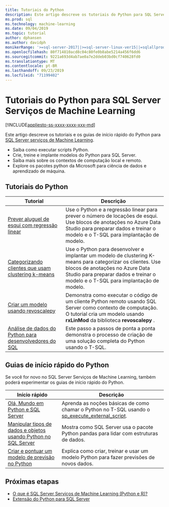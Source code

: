 ```yaml
---
title: Tutoriais do Python
description: Este artigo descreve os tutoriais do Python para SQL Server Serviços de Machine Learning. Saiba como executar scripts Python. Crie, treine e implante modelos do Python para SQL Server. Saiba mais sobre os contextos de computação local e remoto. Explore os pacotes python da Microsoft para ciência de dados e aprendizado de máquina.
ms.prod: sql
ms.technology: machine-learning
ms.date: 09/04/2019
ms.topic: tutorial
author: dphansen
ms.author: davidph
monikerRange: '>=sql-server-2017||>=sql-server-linux-ver15||=sqlallproducts-allversions'
ms.openlocfilehash: 80f714810acd8c04c80fe0b8abe5214a456f6dd6
ms.sourcegitcommit: 9221a693d4ab7ae0a7e2ddeb03bd0cf740628fd0
ms.translationtype: MT
ms.contentlocale: pt-BR
ms.lasthandoff: 09/23/2019
ms.locfileid: "71199402"
---
```

# <a name="python-tutorials-for-sql-server-machine-learning-services"></a>Tutoriais do Python para SQL Server Serviços de Machine Learning
[!INCLUDE[appliesto-ss-xxxx-xxxx-xxx-md](../../includes/appliesto-ss-xxxx-xxxx-xxx-md.md)]

Este artigo descreve os tutoriais e os guias de início rápido do Python para [SQL Server serviços de Machine Learning](../install/sql-machine-learning-services-windows-install.md).

+ Saiba como executar scripts Python.
+ Crie, treine e implante modelos do Python para SQL Server.
+ Saiba mais sobre os contextos de computação local e remoto.
+ Explore os pacotes python da Microsoft para ciência de dados e aprendizado de máquina.

<a name="bkmk_pythontutorials"></a>

## <a name="python-tutorials"></a>Tutoriais do Python

| Tutorial | Descrição |
|-|-|
| [Prever aluguel de esqui com regressão linear](python-ski-rental-linear-regression.md) | Use o Python e a regressão linear para prever o número de locações de esqui. Use blocos de anotações no Azure Data Studio para preparar dados e treinar o modelo e o T-SQL para implantação de modelo. |
| [Categorizando clientes que usam clustering k-means](python-clustering-model.md) | Use o Python para desenvolver e implantar um modelo de clustering K-means para categorizar os clientes. Use blocos de anotações no Azure Data Studio para preparar dados e treinar o modelo e o T-SQL para implantação de modelo. |
| [Criar um modelo usando revoscalepy](use-python-revoscalepy-to-create-model.md) | Demonstra como executar o código de um cliente Python remoto usando SQL Server como contexto de computação. O tutorial cria um modelo usando **rxLinMod** da biblioteca **revoscalepy** . |
| [Análise de dados do Python para desenvolvedores do SQL](sqldev-in-database-python-for-sql-developers.md) | Este passo a passos de ponta a ponta demonstra o processo de criação de uma solução completa do Python usando o T-SQL. |

## <a name="python-quickstarts"></a>Guias de início rápido do Python

Se você for novo no SQL Server Serviços de Machine Learning, também poderá experimentar os guias de início rápido do Python.

| Início rápido | Descrição |
|-|-|
| [Olá, Mundo em Python e SQL Server](quickstart-python-create-script.md) | Aprenda as noções básicas de como chamar o Python no T-SQL usando o [sp_execute_external_script](../../relational-databases/system-stored-procedures/sp-execute-external-script-transact-sql.md). |
| [Manipular tipos de dados e objetos usando Python no SQL Server](quickstart-python-data-structures.md) | Mostra como SQL Server usa o pacote Python pandas para lidar com estruturas de dados. |
| [Criar e pontuar um modelo de previsão no Python](quickstart-python-train-score-model.md) | Explica como criar, treinar e usar um modelo Python para fazer previsões de novos dados. |

## <a name="next-steps"></a>Próximas etapas

+ [O que é SQL Server Serviços de Machine Learning (Python e R)?](../what-is-sql-server-machine-learning.md)
+ [Extensão do Python para SQL Server](../concepts/extension-python.md)